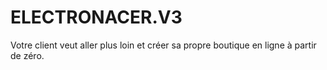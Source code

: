 # ELECTRONACER.V3
Votre client veut aller plus loin et créer sa propre boutique en ligne à partir de zéro.
